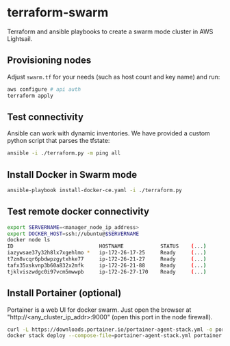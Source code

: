# terraform-swarm

Terraform and ansible playbooks to create a swarm mode cluster in AWS Lightsail.

## Provisioning nodes

Adjust `swarm.tf` for your needs (such as host count and key name) and run:

```sh
aws configure # api auth
terraform apply
```

## Test connectivity

Ansible can work with dynamic inventories. We have provided a custom python script that parses the tfstate:

```sh
ansible -i ./terraform.py -m ping all
```

## Install Docker in Swarm mode

```sh
ansible-playbook install-docker-ce.yaml -i ./terraform.py
```

## Test remote docker connectivity

```sh
export SERVERNAME=<manager_node_ip_address>
export DOCKER_HOST=ssh://ubuntu@$SERVERNAME
docker node ls
ID                            HOSTNAME            STATUS    (...)
iazywsae37y32h8lx7xgehlmo *   ip-172-26-17-25     Ready     (...)
t7zm8vcqr6pbdwpzgytxhke77     ip-172-26-21-27     Ready     (...)
tafx35xskvnp3b60a832x2mfk     ip-172-26-21-88     Ready     (...)
tjklviszwdgc0i97vcm5mwwpb     ip-172-26-27-170    Ready     (...)
```

## Install Portainer (optional)

Portainer is a web UI for docker swarm. Just open the browser at "http://<any_cluster_ip_addr>:9000" (open this port in the node firewall).

```sh
curl -L https://downloads.portainer.io/portainer-agent-stack.yml -o portainer-agent-stack.yml
docker stack deploy --compose-file=portainer-agent-stack.yml portainer
```
